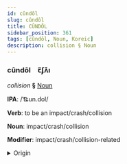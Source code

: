 ```yaml
---
id: cûndôl
slug: cûndôl
title: CÛNDÔL
sidebar_position: 361
tags: [cûndôl, Noun, Koreic]
description: collision § Noun
---
```


### cûndôl&emsp;<span kind="abugida">ꞇ̃ʄʌ͊ı</span>

*collision* **§** [Noun](../../tags/Noun)

**IPA**: /ˈt͡ɕun.dol/

**Verb**: to be an impact/crash/collision

**Noun**: impact/crash/collision

**Modifier**: impact/crash/collision-related

<details>
    <summary>Origin</summary>
    Korean 충돌 chungdo [t͡ɕʰuŋdo̞ɭ]<br/>
    <em>Koreic Language Family</em>
</details>